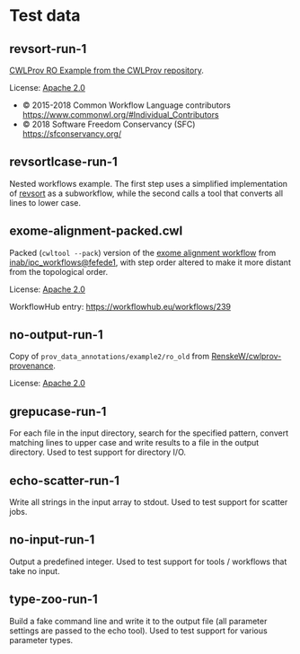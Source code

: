 # Test data


## revsort-run-1

[CWLProv RO Example from the CWLProv repository](https://github.com/common-workflow-language/cwlprov/tree/ce3f469745f4c8a2c029f872d522a4c57fba947b/examples/revsort-run-1).

License: [Apache 2.0](https://www.apache.org/licenses/LICENSE-2.0)

* © 2015-2018 Common Workflow Language contributors https://www.commonwl.org/#Individual_Contributors
* © 2018 Software Freedom Conservancy (SFC) https://sfconservancy.org/


## revsortlcase-run-1

Nested workflows example. The first step uses a simplified implementation of [revsort](#revsort-run-1) as a subworkflow, while the second calls a tool that converts all lines to lower case.


## exome-alignment-packed.cwl

Packed (`cwltool --pack`) version of the [exome alignment workflow](https://github.com/inab/ipc_workflows/blob/fefede132f217184a25767fc4f42e2ae4606ff25/exome/alignment/workflow.cwl) from [inab/ipc_workflows@fefede1](https://github.com/inab/ipc_workflows/tree/fefede132f217184a25767fc4f42e2ae4606ff25), with step order altered to make it more distant from the topological order.

License: [Apache 2.0](https://www.apache.org/licenses/LICENSE-2.0)

WorkflowHub entry: https://workflowhub.eu/workflows/239


## no-output-run-1

Copy of `prov_data_annotations/example2/ro_old` from [RenskeW/cwlprov-provenance](https://github.com/RenskeW/cwlprov-provenance/tree/f5dd87a950eeaf7f96bd39dc218164832ff3cbea/prov_data_annotations/example2/ro_old).

License: [Apache 2.0](https://www.apache.org/licenses/LICENSE-2.0)


## grepucase-run-1

For each file in the input directory, search for the specified pattern, convert matching lines to upper case and write results to a file in the output directory. Used to test support for directory I/O.


## echo-scatter-run-1

Write all strings in the input array to stdout. Used to test support for scatter jobs.


## no-input-run-1

Output a predefined integer. Used to test support for tools / workflows that take no input.


## type-zoo-run-1

Build a fake command line and write it to the output file (all parameter settings are passed to the echo tool). Used to test support for various parameter types.
